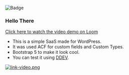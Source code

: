 ![Badge](https://hitscounter.dev/api/hit?url=https%3A%2F%2Fgithub.com%2FZagaz%2Fsaaswp&label=SaaSWP&icon=emoji-sunglasses-fill&color=%23198754)
### Hello There
[Click here to watch the video demo on Loom](https://www.loom.com/share/2cf40d147df740dba4baa2eb85023878)


- This is a simple SaaS made for WordPress.
- It was used ACF for custom fields and Custom Types.
- Bootstrap 5 to make it look cool.
- You can test it using [DDEV](https://ddev.com/ "DDEV").

  
[![link-video.png](https://i.postimg.cc/Bb03wT7X/link-video.png)](https://www.loom.com/share/2cf40d147df740dba4baa2eb85023878?sid=9d856420-84a2-4b0a-b0fc-a2772ed8a60a)
